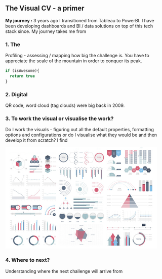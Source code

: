## The Visual CV - a primer

**My journey :** 3 years ago I transitioned from Tableau to PowerBI. I have been developing dashboards and BI / data solutions on top of this tech stack since. My journey takes me from

### 1. The 

Profiling - assessing / mapping how big the challenge is. You have to appreciate the scale of the mountain in order to conquer its peak. 

```javascript
if (isAwesome){
  return true
}
```

### 2. Digital 


QR code, word cloud (tag clouds) were big back in 2009.

### 3. To work the visual or visualise the work?
Do I work the visuals - figuring out all the default properties, formatting options and configurations or do I visualise what they would be and then develop it from scratch? I find   


<img src="images/dummy_thumbnail.jpg?raw=true"/>

### 4. Where to next?

Understanding where the next challenge will arrive from

<!-- For more details see [GitHub Flavored Markdown](https://guides.github.com/features/mastering-markdown/). -->

